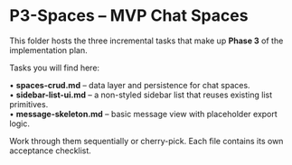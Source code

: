 # P3-Spaces – MVP Chat Spaces

This folder hosts the three incremental tasks that make up **Phase 3** of the implementation plan.

Tasks you will find here:

• **spaces-crud.md** – data layer and persistence for chat spaces.  
• **sidebar-list-ui.md** – a non-styled sidebar list that reuses existing list primitives.  
• **message-skeleton.md** – basic message view with placeholder export logic.

Work through them sequentially or cherry-pick. Each file contains its own acceptance checklist.
